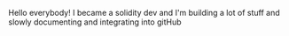 Hello everybody!
I became a solidity dev and I'm building a lot of stuff and slowly documenting and integrating into gitHub
